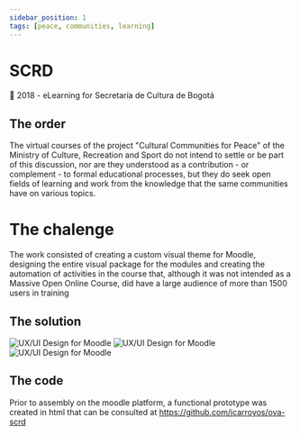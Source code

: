 ```yaml
---
sidebar_position: 1
tags: [peace, communities, learning]
---
```


# SCRD

📆 2018 - eLearning for Secretaría de Cultura de Bogotá

## The order

The virtual courses of the project "Cultural Communities for Peace" of the Ministry of Culture, Recreation and Sport do not intend to settle or be part of this discussion, nor are they understood as a contribution - or complement - to formal educational processes, but they do seek open fields of learning and work from the knowledge that the same communities have on various topics.

# The chalenge

The work consisted of creating a custom visual theme for Moodle, designing the entire visual package for the modules and creating the automation of activities in the course that, although it was not intended as a Massive Open Online Course, did have a large audience of more than 1500 users in training

## The solution

![UX/UI Design for Moodle](https://jcarroyos-portfolio.s3.amazonaws.com/docs/scrd-3.jpg)
![UX/UI Design for Moodle](https://jcarroyos-portfolio.s3.amazonaws.com/docs/scrd-2.jpg)
![UX/UI Design for Moodle](https://jcarroyos-portfolio.s3.amazonaws.com/docs/scrd-1.png)

## The code

Prior to assembly on the moodle platform, a functional prototype was created in html that can be consulted at https://github.com/jcarroyos/ova-scrd
